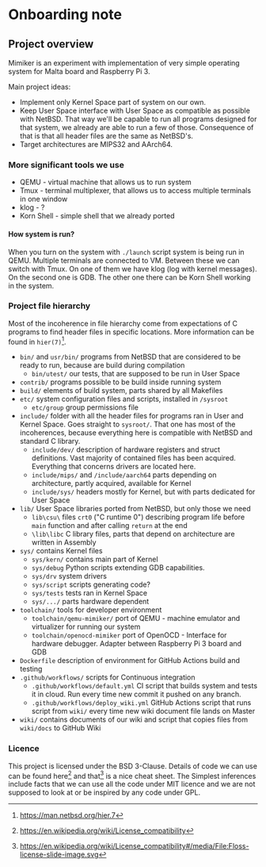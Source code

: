 # Onboarding note

## Project overview

Mimiker is an experiment with implementation of very simple operating
system for Malta board and Raspberry Pi 3.

Main project ideas:

- Implement only Kernel Space part of system on our own.
- Keep User Space interface with User Space as compatible as possible with
  NetBSD. That way we'll be capable to run all programs designed for that
  system, we already are able to run a few of those. Consequence of that
  is that all header files are the same as NetBSD's.
- Target architectures are MIPS32 and AArch64.

### More significant tools we use

- QEMU - virtual machine that allows us to run system
- Tmux - terminal multiplexer, that allows us to access multiple terminals in
  one window
- klog - ?
- Korn Shell - simple shell that we already ported

#### How system is run?

When you turn on the system with `./launch` script system is being run in QEMU.
Multiple terminals are connected to VM. Between these we can switch with Tmux.
On one of them we have klog (log with kernel messages). On the second one is GDB.
The other one there can be Korn Shell working in the system.

### Project file hierarchy

Most of the incoherence in file hierarchy come from expectations of C
programs to find header files in specific locations.
More information can be found in `hier(7)`[^1].

- `bin/` and `usr/bin/` programs from NetBSD that are
  considered to be ready to run, because are build during compilation
  - `bin/utest/` our tests, that are supposed to be run in User Space
- `contrib/` programs possible to be build inside running system
- `build/` elements of build system, parts shared by all Makefiles
- `etc/` system configuration files and scripts, installed in `/sysroot`
  - `etc/group` group permissions file
- `include/` folder with all the header files for programs ran in User and Kernel
  Space. Goes straight to `sysroot/`. That one has most of the incoherences, because
  everything here is compatible with NetBSD and standard C library.
  - `include/dev/` description of hardware registers and struct definitions. Vast
    majority of contained files has been acquired. Everything that concerns
    drivers are located here.
  - `include/mips/` and `/include/aarch64` parts depending on architecture,
    partly acquired, available for Kernel
  - `include/sys/` headers mostly for Kernel, but with parts dedicated for
    User Space
- `lib/` User Space libraries ported from NetBSD, but only those we need
  - `lib\csu\` files `crt0` ("C runtime 0") describing program life before
  `main` function and after calling `return` at the end
  - `\lib\libc` C library files, parts that depend on architecture are written
    in Assembly
- `sys/` contains Kernel files
  - `sys/kern/` contains main part of Kernel
  - `sys/debug` Python scripts extending GDB capabilities.
  - `sys/drv` system drivers
  - `sys/script` scripts generating code?
  - `sys/tests` tests ran in Kernel Space
  - `sys/.../` parts hardware dependent
- `toolchain/` tools for developer environment
  - `toolchain/qemu-mimiker/` port of QEMU -
    machine emulator and virtualizer for running our system
  - `toolchain/openocd-mimiker` port of OpenOCD -
    Interface for hardware debugger. Adapter between Raspberry Pi 3 board and GDB
- `Dockerfile` description of environment for GitHub Actions build and testing
- `.github/workflows/` scripts for Continuous integration
  - `.github/workflows/default.yml` CI script that
    builds system and tests it in cloud. Run every time new commit it pushed on
    any branch.
  - `.github/workflows/deploy_wiki.yml` GitHub
    Actions script that runs script from `wiki/` every time
    new wiki document file lands on Master
- `wiki/` contains documents of our wiki and script
  that copies files from `wiki/docs` to GitHub Wiki

### Licence

This project is licensed under the BSD 3-Clause. Details of code we can
use can be found here[^2] and that[^3] is a nice cheat sheet.
The Simplest inferences include facts that we can use all the code under MIT
licence and we are not supposed to look at or be inspired by any code
under GPL.

[^1]: https://man.netbsd.org/hier.7
[^2]: https://en.wikipedia.org/wiki/License_compatibility
[^3]: https://en.wikipedia.org/wiki/License_compatibility#/media/File:Floss-license-slide-image.svg

